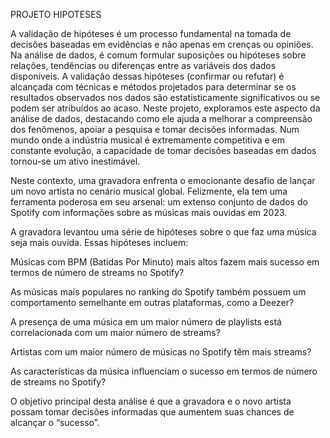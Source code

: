 PROJETO HIPOTESES

 A validação de hipóteses é um processo fundamental na tomada de decisões baseadas em evidências e não apenas em crenças ou opiniões. Na análise de dados, é comum formular suposições ou hipóteses sobre relações, tendências ou diferenças entre as variáveis dos dados disponíveis. A validação dessas hipóteses (confirmar ou refutar) é alcançada com técnicas e métodos projetados para determinar se os resultados observados nos dados são estatisticamente significativos ou se podem ser atribuídos ao acaso. Neste projeto, exploramos este aspecto da análise de dados, destacando como ele ajuda a melhorar a compreensão dos fenômenos, apoiar a pesquisa e tomar decisões informadas.
Num mundo onde a indústria musical é extremamente competitiva e em constante evolução, a capacidade de tomar decisões baseadas em dados tornou-se um ativo inestimável.

Neste contexto, uma gravadora enfrenta o emocionante desafio de lançar um novo artista no cenário musical global. Felizmente, ela tem uma ferramenta poderosa em seu arsenal: um extenso conjunto de dados do Spotify com informações sobre as músicas mais ouvidas em 2023.

A gravadora levantou uma série de hipóteses sobre o que faz uma música seja mais ouvida. Essas hipóteses incluem:

Músicas com BPM (Batidas Por Minuto) mais altos fazem mais sucesso em termos de número de streams no Spotify?

As músicas mais populares no ranking do Spotify também possuem um comportamento semelhante em outras plataformas, como a Deezer?

A presença de uma música em um maior número de playlists está correlacionada com um maior número de streams?

Artistas com um maior número de músicas no Spotify têm mais streams?

As características da música influenciam o sucesso em termos de número de streams no Spotify?

O objetivo principal desta análise é que a gravadora e o novo artista possam tomar decisões informadas que aumentem suas chances de alcançar o “sucesso”.
